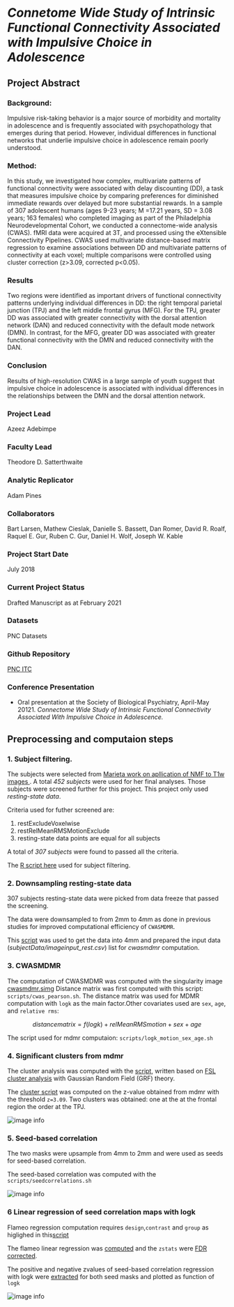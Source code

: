 # *Connetome Wide Study of Intrinsic Functional Connectivity Associated with Impulsive Choice in Adolescence*

## Project Abstract
### Background: 
Impulsive risk-taking behavior is a major source of morbidity and mortality in adolescence and is frequently associated with psychopathology that emerges during that period. However, individual differences in functional networks that underlie impulsive choice in adolescence remain poorly understood. 

### Method: 
In this study, we investigated how complex, multivariate patterns of functional connectivity were associated with delay discounting (DD), a task that measures impulsive choice by comparing preferences for diminished immediate rewards over delayed but more substantial rewards. In a sample of 307 adolescent humans (ages 9-23 years; M =17.21 years, SD = 3.08 years; 163 females) who completed imaging as part of the Philadelphia Neurodevelopmental Cohort, we conducted a connectome-wide analysis (CWAS).  fMRI data were acquired at 3T, and processed using the eXtensible Connectivity Pipelines.   CWAS used multivariate distance-based matrix regression to examine associations between DD and multivariate patterns of connectivity at each voxel; multiple comparisons were controlled using cluster correction (z>3.09, corrected p<0.05).
		
### Results 
Two regions were identified as important drivers of functional connectivity patterns underlying individual differences in DD: the right temporal parietal junction (TPJ) and the left middle frontal gyrus (MFG). For the TPJ, greater DD was associated with greater connectivity with the dorsal attention network (DAN) and reduced connectivity with the default mode network (DMN). In contrast, for the MFG, greater DD was associated with greater functional connectivity with the DMN and reduced connectivity with the DAN. 

### Conclusion
Results of high-resolution CWAS in a large sample of youth suggest that impulsive choice in adolescence is associated with individual differences in the relationships between the DMN and the dorsal attention network. 


### Project Lead
Azeez Adebimpe

### Faculty Lead
Theodore D. Satterthwaite

### Analytic Replicator
Adam Pines

### Collaborators
Bart Larsen,  Mathew Cieslak, Danielle S. Bassett, Dan Romer, David R. Roalf, Raquel E. Gur,  Ruben C. Gur, Daniel H. Wolf,  Joseph W. Kable


### Project Start Date
July 2018

### Current Project Status
Drafted Manuscript as at February 2021 

### Datasets
PNC Datasets

### Github Repository
[PNC ITC](https://github.com/PennLINC/pncItcNetworks)

### Conference Presentation
- Oral presentation at the Society of Biological Psychiatry, April-May 20121. *Connectome Wide Study of Intrinsic Functional Connectivity Associated With Impulsive Choice in Adolescence.* 

## Preprocessing and computaion steps
### 1. Subject filtering. 
The subjects  were selected from [ Marieta work on apllication of NMF to T1w images ](https://github.com/PennBBL/pehlivanovaPncItcScripts). A total *452  subjects* were used for her final analyses.  Those subjects were screened further for this project. This project only used *resting-state data*.  

Criteria used for futher screened are: 
1. restExcludeVoxelwise  
2. restRelMeanRMSMotionExclude
3. resting-state data points are equal for all subjects
 
 
A total of *307 subjects* were found to passed all the criteria.

The [R script here](scripts/subjecfiltering.R) used for subject filtering. 

### 2. Downsampling resting-state data
307 subjects resting-state data were picked from data freeze that passed the screening. 
 
The data were downsampled to from 2mm to 4mm as done in previous studies for improved computational efficiency of `CWASMDMR`.  
 
This [script](scripts/downsampleniftito4mm.sh) was used to get the data into 4mm  and prepared the input data (*subjectData/imageinput_rest.csv*) list for *cwasmdmr* computation.

### 3. CWASMDMR
The computation of  CWASMDMR was  computed  with  the singularity image [cwasmdmr.simg](https://github.com/PennLINC/cwasmdmr)
Distance matrix was first computed with this script: `scripts/cwas_pearson.sh`.
The  distance matrix  was used for MDMR computation with `logk` as the main factor.Other covariates used are `sex`, `age`, and `relative rms`:

 ```math  
 distancematrix = f(logk)+relMeanRMSmotion+sex+age 
 ```

The script used for mdmr computaion: `scripts/logk_motion_sex_age.sh`

### 4. Significant clusters from mdmr
The cluster analysis was computed  with the [script](scripts/grf_fslcluster.sh), written based on  [FSL cluster analysis](https://fsl.fmrib.ox.ac.uk/fsl/fslwiki/Cluster) with  Gaussian Random Field (GRF) theory. 

The [cluster script](scripts/clusterz3.0.9.sh) was computed on the z-value obtained from mdmr  with the threshold `z=3.09`. Two clusters was obtained: one at the at the frontal region the order at the TPJ. 

![image info](./clustermap.png "Logo Title Text 1")

### 5. Seed-based correlation 
The two  masks were upsample from 4mm to 2mm and were used as seeds for seed-based correlation.

The seed-based correlation was computed with the `scripts/seedcorrelations.sh`

![image info](./seedbasedcorrelation.png)

### 6 Linear regression of seed correlation maps with logk

Flameo regression computation requires `design`,`contrast` and `group` as higlighed in this[script](scripts/makeflameodesig.R)

The flameo linear regression was [computed](scripts/flameo.sh) and the `zstats`  were [FDR corrected](scripts/flameoutputfdrcorrection.sh). 

The positive and negative zvalues of seed-based correlation regression with logk were [extracted](scripts/extractsignificantcluster.R) for both seed masks  and plotted as function of `logk` 

![image info](./seedbasedcorrelationmaps.png)

